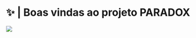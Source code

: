 <h1> ✨ | Boas vindas ao projeto PARADOX </h1>

<img src="https://www.variboo.com.br/mensagens-de-bom-dia/wp-content/uploads/2021/01/gif-bom-dia-chuva-de-carinho.gif">